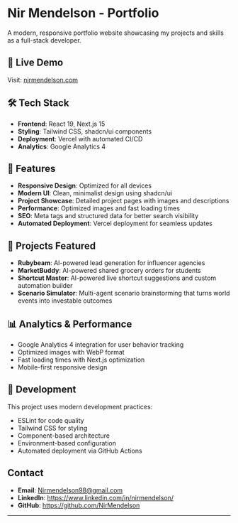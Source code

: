 # Nir Mendelson - Portfolio

A modern, responsive portfolio website showcasing my projects and skills as a full-stack developer.

## 🚀 Live Demo

Visit: [nirmendelson.com](https://nirmendelson.com)

## 🛠️ Tech Stack

- **Frontend**: React 19, Next.js 15
- **Styling**: Tailwind CSS, shadcn/ui components
- **Deployment**: Vercel with automated CI/CD
- **Analytics**: Google Analytics 4

## 🎯 Features

- **Responsive Design**: Optimized for all devices
- **Modern UI**: Clean, minimalist design using shadcn/ui
- **Project Showcase**: Detailed project pages with images and descriptions
- **Performance**: Optimized images and fast loading times
- **SEO**: Meta tags and structured data for better search visibility
- **Automated Deployment**: Vercel deployment for seamless updates

## 🎨 Projects Featured

- **Rubybeam**: AI-powered lead generation for influencer agencies
- **MarketBuddy**: AI-powered shared grocery orders for students
- **Shortcut Master**: AI-powered live shortcut suggestions and custom automation builder
- **Scenario Simulator**: Multi-agent scenario brainstorming that turns world events into investable outcomes

## 📊 Analytics & Performance

- Google Analytics 4 integration for user behavior tracking
- Optimized images with WebP format
- Fast loading times with Next.js optimization
- Mobile-first responsive design

## 🔧 Development

This project uses modern development practices:
- ESLint for code quality
- Tailwind CSS for styling
- Component-based architecture
- Environment-based configuration
- Automated deployment via GitHub Actions

## Contact

- **Email**: Nirmendelson98@gmail.com
- **LinkedIn**: https://www.linkedin.com/in/nirmendelson/
- **GitHub**: https://github.com/NirMendelson

---

